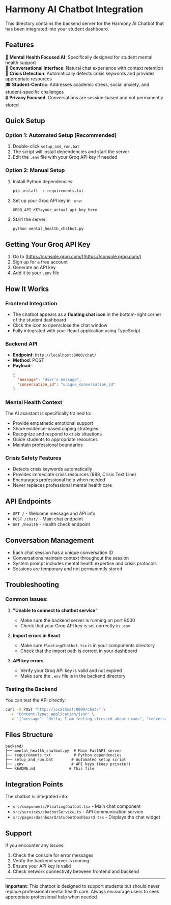 # Harmony AI Chatbot Integration

This directory contains the backend server for the Harmony AI Chatbot that has been integrated into your student dashboard.

## Features

🤖 **Mental Health Focused AI**: Specifically designed for student mental health support  
💬 **Conversational Interface**: Natural chat experience with context retention  
🚨 **Crisis Detection**: Automatically detects crisis keywords and provides appropriate resources  
🎓 **Student-Centric**: Addresses academic stress, social anxiety, and student-specific challenges  
🔒 **Privacy Focused**: Conversations are session-based and not permanently stored  

## Quick Setup

### Option 1: Automated Setup (Recommended)
1. Double-click `setup_and_run.bat`
2. The script will install dependencies and start the server
3. Edit the `.env` file with your Groq API key if needed

### Option 2: Manual Setup
1. Install Python dependencies:
   ```bash
   pip install -r requirements.txt
   ```

2. Set up your Groq API key in `.env`:
   ```
   GROQ_API_KEY=your_actual_api_key_here
   ```

3. Start the server:
   ```bash
   python mental_health_chatbot.py
   ```

## Getting Your Groq API Key

1. Go to [https://console.groq.com/](https://console.groq.com/)
2. Sign up for a free account
3. Generate an API key
4. Add it to your `.env` file

## How It Works

### Frontend Integration
- The chatbot appears as a **floating chat icon** in the bottom-right corner of the student dashboard
- Click the icon to open/close the chat window
- Fully integrated with your React application using TypeScript

### Backend API
- **Endpoint**: `http://localhost:8000/chat/`
- **Method**: POST
- **Payload**: 
  ```json
  {
    "message": "User's message",
    "conversation_id": "unique_conversation_id"
  }
  ```

### Mental Health Context
The AI assistant is specifically trained to:
- Provide empathetic emotional support
- Share evidence-based coping strategies
- Recognize and respond to crisis situations
- Guide students to appropriate resources
- Maintain professional boundaries

### Crisis Safety Features
- Detects crisis keywords automatically
- Provides immediate crisis resources (988, Crisis Text Line)
- Encourages professional help when needed
- Never replaces professional mental health care

## API Endpoints

- `GET /` - Welcome message and API info
- `POST /chat/` - Main chat endpoint
- `GET /health` - Health check endpoint

## Conversation Management

- Each chat session has a unique conversation ID
- Conversations maintain context throughout the session
- System prompt includes mental health expertise and crisis protocols
- Sessions are temporary and not permanently stored

## Troubleshooting

### Common Issues:

1. **"Unable to connect to chatbot service"**
   - Make sure the backend server is running on port 8000
   - Check that your Groq API key is set correctly in `.env`

2. **Import errors in React**
   - Make sure `FloatingChatbot.tsx` is in your components directory
   - Check that the import path is correct in your dashboard

3. **API key errors**
   - Verify your Groq API key is valid and not expired
   - Make sure the `.env` file is in the backend directory

### Testing the Backend

You can test the API directly:

```bash
curl -X POST "http://localhost:8000/chat/" \
  -H "Content-Type: application/json" \
  -d '{"message": "Hello, I am feeling stressed about exams", "conversation_id": "test_123"}'
```

## Files Structure

```
backend/
├── mental_health_chatbot.py  # Main FastAPI server
├── requirements.txt          # Python dependencies
├── setup_and_run.bat        # Automated setup script
├── .env                     # API keys (keep private!)
└── README.md               # This file
```

## Integration Points

The chatbot is integrated into:
- `src/components/FloatingChatbot.tsx` - Main chat component
- `src/services/chatbotService.ts` - API communication service  
- `src/pages/dashboard/StudentDashboard.tsx` - Displays the chat widget

## Support

If you encounter any issues:
1. Check the console for error messages
2. Verify the backend server is running
3. Ensure your API key is valid
4. Check network connectivity between frontend and backend

---

**Important**: This chatbot is designed to support students but should never replace professional mental health care. Always encourage users to seek appropriate professional help when needed.